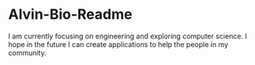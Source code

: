 # Alvin-Bio-Readme
I am currently focusing on engineering and exploring computer science. 
I hope in the future I can create applications to help the people in my community. 
